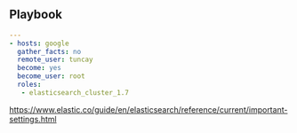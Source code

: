 Playbook
----------------
```yaml
---
- hosts: google
  gather_facts: no
  remote_user: tuncay
  become: yes
  become_user: root
  roles:
   - elasticsearch_cluster_1.7
```

https://www.elastic.co/guide/en/elasticsearch/reference/current/important-settings.html
